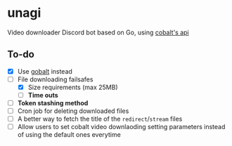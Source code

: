 # unagi

Video downloader Discord bot based on Go, using [cobalt's api](https://github.com/imputnet/cobalt)

## To-do

- [x] Use [gobalt](https://github.com/lostdusty/gobalt) instead
- [ ] File downloading failsafes
  - [x] Size requirements (max 25MB)
  - [ ] **Time outs**
- [ ] **Token stashing method**
- [ ] Cron job for deleting downloaded files
- [ ] A better way to fetch the title of the `redirect`/`stream` files
- [ ] Allow users to set cobalt video downlaoding setting parameters instead of using the default ones everytime 
